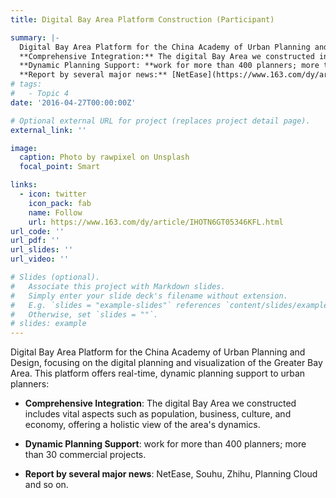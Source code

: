 ```yaml
---
title: Digital Bay Area Platform Construction (Participant)

summary: |-
  Digital Bay Area Platform for the China Academy of Urban Planning and Design, focusing on the digital planning and visualization of the Greater Bay Area. This platform offers real-time, dynamic planning support to urban planners.    
  **Comprehensive Integration:** The digital Bay Area we constructed includes vital aspects such as population, business, culture, and economy, offering a holistic view of the area's dynamics.   
  **Dynamic Planning Support: **work for more than 400 planners; more than 30 commercial projects.   
  **Report by several major news:** [NetEase](https://www.163.com/dy/article/IHOTN6GT05346KFL.html), [Souhu](https://www.sohu.com/a/392974189_390121), [Zhihu](https://zhuanlan.zhihu.com/p/626848566), [Planning Cloud](http://www.guihuayun.com/baike/%E7%B2%A4%E6%B8%AF%E6%BE%B3%E6%B9%BE%E5%8C%BA) and so on.  
# tags:
#   - Topic 4
date: '2016-04-27T00:00:00Z'

# Optional external URL for project (replaces project detail page).
external_link: ''

image:
  caption: Photo by rawpixel on Unsplash
  focal_point: Smart

links:
  - icon: twitter
    icon_pack: fab
    name: Follow
    url: https://www.163.com/dy/article/IHOTN6GT05346KFL.html
url_code: ''
url_pdf: ''
url_slides: ''
url_video: ''

# Slides (optional).
#   Associate this project with Markdown slides.
#   Simply enter your slide deck's filename without extension.
#   E.g. `slides = "example-slides"` references `content/slides/example-slides.md`.
#   Otherwise, set `slides = ""`.
# slides: example
---
```


Digital Bay Area Platform for the China Academy of Urban Planning and Design, focusing on the digital planning and visualization of the Greater Bay Area. This platform offers real-time, dynamic planning support to urban planners:

- **Comprehensive Integration**: The digital Bay Area we constructed includes vital aspects such as population, business, culture, and economy, offering a holistic view of the area's dynamics.

- **Dynamic Planning Support**: work for more than 400 planners; more than 30 commercial projects. 

- **Report by several major news**: NetEase, Souhu, Zhihu, Planning Cloud and so on.